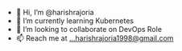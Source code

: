 - 👋 Hi, I’m @harishrajoria
- 🌱 I’m currently learning Kubernetes
- 💞️ I’m looking to collaborate on DevOps Role
- 📫 Reach me at ...harishrajoria1998@gmail.com

<!---
harishrajoria/harishrajoria is a ✨ special ✨ repository because its `README.md` (this file) appears on your GitHub profile.
You can click the Preview link to take a look at your changes.
--->
